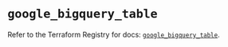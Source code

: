 # `google_bigquery_table`

Refer to the Terraform Registry for docs: [`google_bigquery_table`](https://registry.terraform.io/providers/hashicorp/google/5.29.1/docs/resources/bigquery_table).
